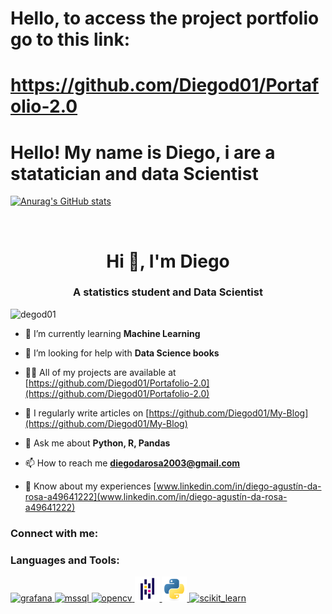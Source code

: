 # Hello, to access the project portfolio go to this link:
# https://github.com/Diegod01/Portafolio-2.0

# Hello! My name is Diego, i are a statatician and data Scientist



[![Anurag's GitHub stats](https://github-readme-stats.vercel.app/api?username=Diego)](https://github.com/anuraghazra/github-readme-stats)

⠀⠀⠀⠀⠀⠀⠀⠀
⠀⠀⠀⠀

<h1 align="center">Hi 👋, I'm Diego</h1>
<h3 align="center">A statistics student and Data Scientist</h3>

<p align="left"> <img src="https://komarev.com/ghpvc/?username=degod01&label=Profile%20views&color=0e75b6&style=flat" alt="degod01" /> </p>

- 🌱 I’m currently learning **Machine Learning**

- 🤝 I’m looking for help with **Data Science books**

- 👨‍💻 All of my projects are available at [https://github.com/Diegod01/Portafolio-2.0](https://github.com/Diegod01/Portafolio-2.0)

- 📝 I regularly write articles on [https://github.com/Diegod01/My-Blog](https://github.com/Diegod01/My-Blog)

- 💬 Ask me about **Python, R, Pandas**

- 📫 How to reach me **diegodarosa2003@gmail.com**

- 📄 Know about my experiences [www.linkedin.com/in/diego-agustín-da-rosa-a49641222](www.linkedin.com/in/diego-agustín-da-rosa-a49641222)

<h3 align="left">Connect with me:</h3>
<p align="left">
</p>

<h3 align="left">Languages and Tools:</h3>
<p align="left"> <a href="https://grafana.com" target="_blank" rel="noreferrer"> <img src="https://www.vectorlogo.zone/logos/grafana/grafana-icon.svg" alt="grafana" width="40" height="40"/> </a> <a href="https://www.microsoft.com/en-us/sql-server" target="_blank" rel="noreferrer"> <img src="https://www.svgrepo.com/show/303229/microsoft-sql-server-logo.svg" alt="mssql" width="40" height="40"/> </a> <a href="https://opencv.org/" target="_blank" rel="noreferrer"> <img src="https://www.vectorlogo.zone/logos/opencv/opencv-icon.svg" alt="opencv" width="40" height="40"/> </a> <a href="https://pandas.pydata.org/" target="_blank" rel="noreferrer"> <img src="https://raw.githubusercontent.com/devicons/devicon/2ae2a900d2f041da66e950e4d48052658d850630/icons/pandas/pandas-original.svg" alt="pandas" width="40" height="40"/> </a> <a href="https://www.python.org" target="_blank" rel="noreferrer"> <img src="https://raw.githubusercontent.com/devicons/devicon/master/icons/python/python-original.svg" alt="python" width="40" height="40"/> </a> <a href="https://scikit-learn.org/" target="_blank" rel="noreferrer"> <img src="https://upload.wikimedia.org/wikipedia/commons/0/05/Scikit_learn_logo_small.svg" alt="scikit_learn" width="40" height="40"/> </a> </p>
